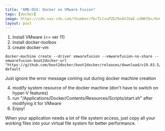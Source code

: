 ```yaml
---
title: "AMD-OSX: Docker on VMware Fusion"
tags: [docker]
image: https://cdn.vox-cdn.com/thumbor/fbrTLtxuP2D29o8VJUaE-u3NKfU=/0x0:792x613/1200x800/filters:focal(300x237:426x363)/cdn.vox-cdn.com/uploads/chorus_image/image/59850273/Docker_logo_011.0.png
layout: post
---
```


1. Install VMware (<= ver 11)
2. Install docker-toolbox
3. create docker-vm

```
docker-machine create --driver vmwarefusion --vmwarefusion-no-share --vmwarefusion-boot2docker-url "https://github.com/boot2docker/boot2docker/releases/download/v19.03.5/boot2docker.iso" default
```

Just ignore the error message coming out during docker machine creation

4. modify system resource of the docker machine (don't have to switch on hyper-V features)
5. run "/Applications/Docker/Contents/Resources/Scripts/start.sh" after modifying it for VMware
6. Enjoy!

When your application needs a lot of file system access, just copy all your working files into your virtual file system for better performance.